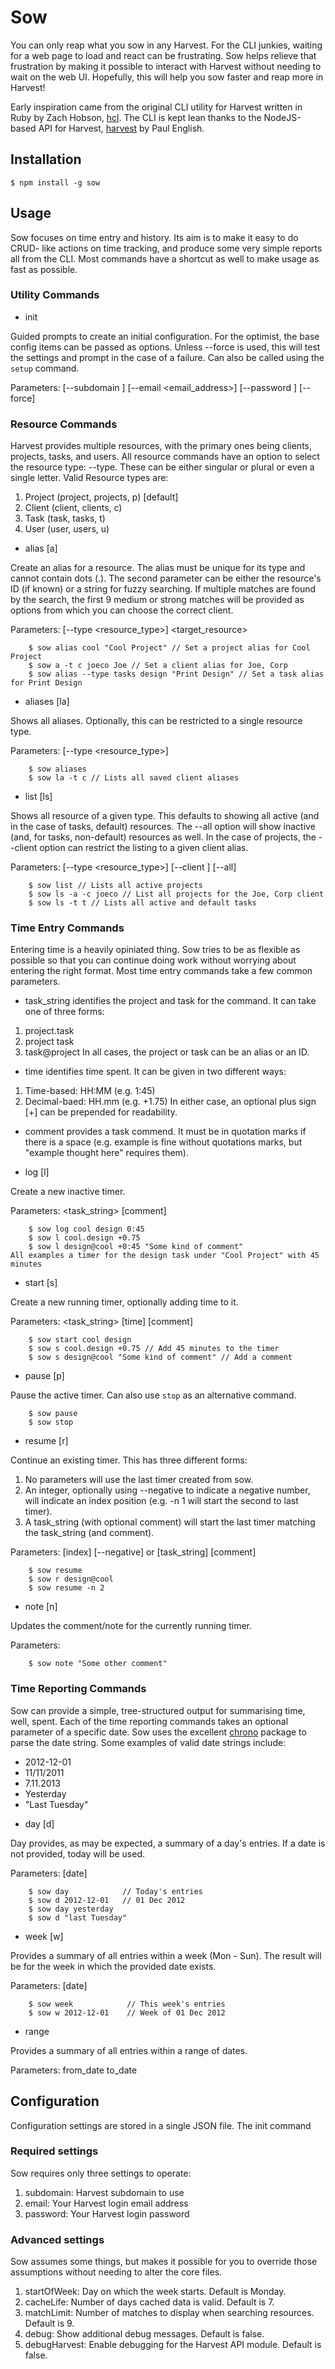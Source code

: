 # Sow

You can only reap what you sow in any Harvest. For the CLI junkies, waiting for
a web page to load and react can be frustrating. Sow helps relieve that
frustration by making it possible to interact with Harvest without needing to
wait on the web UI. Hopefully, this will help you sow faster and reap more in
Harvest!

Early inspiration came from the original CLI utility for Harvest written in Ruby
by Zach Hobson, [hcl](https://github.com/zenhob/hcl). The CLI is kept lean thanks
to the NodeJS-based API for Harvest, [harvest](https://github.com/log0ymxm/node-harvest)
by Paul English.



## Installation

    $ npm install -g sow



## Usage

Sow focuses on time entry and history. Its aim is to make it easy to do CRUD-
like actions on time tracking, and produce some very simple reports all from the
CLI. Most commands have a shortcut as well to make usage as fast as possible.



### Utility Commands

* init

 Guided prompts to create an initial configuration. For the optimist, the base
 config items can be passed as options. Unless --force is used, this will test
 the settings and prompt in the case of a failure. Can also be called using the
 `setup` command.

 Parameters: [--subdomain <subdomain>] [--email <email_address>] [--password <password>] [--force]



### Resource Commands

Harvest provides multiple resources, with the primary ones being clients,
projects, tasks, and users. All resource commands have an option to select the
resource type: --type. These can be either singular or plural or even a single
letter. Valid Resource types are:
 1. Project (project, projects, p) [default]
 2. Client (client, clients, c)
 3. Task (task, tasks, t)
 4. User (user, users, u)


* alias [a]

 Create an alias for a resource. The alias must be unique for its type and
 cannot contain dots (.). The second parameter can be either the resource's ID
 (if known) or a string for fuzzy searching. If multiple matches are found by
 the search, the first 9 medium or strong matches will be provided as options
 from which you can choose the correct client.

 Parameters: [--type <resource_type>] <alias> <target_resource>

        $ sow alias cool "Cool Project" // Set a project alias for Cool Project
        $ sow a -t c joeco Joe // Set a client alias for Joe, Corp
        $ sow alias --type tasks design "Print Design" // Set a task alias for Print Design


* aliases [la]

 Shows all aliases. Optionally, this can be restricted to a single resource type.

 Parameters: [--type <resource_type>]

        $ sow aliases
        $ sow la -t c // Lists all saved client aliases


* list [ls]

 Shows all resource of a given type. This defaults to showing all active (and in
 the case of tasks, default) resources. The --all option will show inactive
 (and, for tasks, non-default) resources as well. In the case of projects, the
 --client option can restrict the listing to a given client alias.

 Parameters: [--type <resource_type>] [--client <client>] [--all]

        $ sow list // Lists all active projects
        $ sow ls -a -c joeco // List all projects for the Joe, Corp client
        $ sow ls -t t // Lists all active and default tasks



### Time Entry Commands

Entering time is a heavily opiniated thing. Sow tries to be as flexible as
possible so that you can continue doing work without worrying about entering the
right format. Most time entry commands take a few common parameters.

 - task_string identifies the project and task for the command. It can take one
 of three forms:
  1. project.task
  2. project task
  3. task@project
 In all cases, the project or task can be an alias or an ID.
 - time identifies time spent. It can be given in two different ways:
  1. Time-based:   HH:MM (e.g. 1:45)
  2. Decimal-baed: HH.mm (e.g. +1.75)
 In either case, an optional plus sign [+] can be prepended for readability.
 - comment provides a task commend. It must be in quotation marks if there is a
 space (e.g. example is fine without quotations marks, but "example thought
 here" requires them).


* log [l]

 Create a new inactive timer.

 Parameters: <task_string> <time> [comment]

        $ sow log cool design 0:45
        $ sow l cool.design +0.75
        $ sow l design@cool +0:45 "Some kind of comment"
    All examples a timer for the design task under "Cool Project" with 45 minutes


* start [s]

 Create a new running timer, optionally adding time to it.

 Parameters: <task_string> [time] [comment]

        $ sow start cool design
        $ sow s cool.design +0.75 // Add 45 minutes to the timer
        $ sow s design@cool "Some kind of comment" // Add a comment


* pause [p]

 Pause the active timer. Can also use `stop` as an alternative command.

        $ sow pause
        $ sow stop


* resume [r]

 Continue an existing timer. This has three different forms:
  1. No parameters will use the last timer created from sow.
  2. An integer, optionally using --negative to indicate a negative number, will
  indicate an index position (e.g. -n 1 will start the second to last timer).
  3. A task_string (with optional comment) will start the last timer matching
  the task_string (and comment).

 Parameters: [index] [--negative] or [task_string] [comment]

        $ sow resume
        $ sow r design@cool
        $ sow resume -n 2


* note [n]

 Updates the comment/note for the currently running timer.

 Parameters: <note>

        $ sow note "Some other comment"



### Time Reporting Commands

 Sow can provide a simple, tree-structured output for summarising time, well,
 spent. Each of the time reporting commands takes an optional parameter of a
 specific date. Sow uses the excellent [chrono](https://github.com/wanasit/chrono)
 package to parse the date string. Some examples of valid date strings include:

  - 2012-12-01
  - 11/11/2011
  - 7.11.2013
  - Yesterday
  - "Last Tuesday"


*  day [d]

 Day provides, as may be expected, a summary of a day's entries. If a date is
 not provided, today will be used.

 Parameters: [date]

        $ sow day            // Today's entries
        $ sow d 2012-12-01   // 01 Dec 2012
        $ sow day yesterday
        $ sow d "last Tuesday"


* week [w]

 Provides a summary of all entries within a week (Mon - Sun). The result will be
 for the week in which the provided date exists.

 Parameters: [date]

        $ sow week            // This week's entries
        $ sow w 2012-12-01    // Week of 01 Dec 2012


* range

 Provides a summary of all entries within a range of dates.

 Parameters: from_date to_date




## Configuration

Configuration settings are stored in a single JSON file. The init command


### Required settings

Sow requires only three settings to operate:

 1. subdomain: Harvest subdomain to use
 2. email: Your Harvest login email address
 3. password: Your Harvest login password


### Advanced settings

Sow assumes some things, but makes it possible for you to override those
assumptions without needing to alter the core files.

 1. startOfWeek: Day on which the week starts. Default is Monday.
 2. cacheLife: Number of days cached data is valid. Default is 7.
 3. matchLimit: Number of matches to display when searching resources. Default is 9.
 4. debug: Show additional debug messages. Default is false.
 5. debugHarvest: Enable debugging for the Harvest API module. Default is false.

